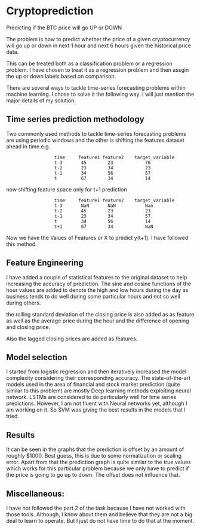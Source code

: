 # Cryptoprediction
Predicting if the BTC price will go UP or DOWN

The problem is how to predict whether the price of a given cryptocurrency will go up or down in next 1 hour and next 6 hours
given the historical price data.

This can be treated both as a classification problem or a regression problem. I have chosen to treat it as a regression problem and then
assgin the up or down labels based on comparison.

There are several ways to tackle time-series forecasting problems within machine learning. I chose to solve it the following way. I will just mention the major details of my solution.

## Time series prediction methodology
Two commonly used methods to tackle time-series forecasting problems are using periodic windows and the other is shifting the features dataset ahead in time.e.g.

                      time     feature1 feature2    target_variable
                      t-3       45        23            76
                      t-2       23        34            23
                      t-1 	    34        56            57
                      t         67        34            14

now shifting feature space only for t+1 prediction

                      time     feature1 feature2    target_variable
                      t-3       NaN       NaN           Nan
                      t-2       45        23            23
                      t-1       23        34            57
                      t   	    34        56            14
                      t+1       67        34            NaN

Now we have the Values of Features or X to predict y(t+1). I have followed this method.

## Feature Engineering
I have added a couple of statistical features to the original dataset to help increasing the accuracy of prediction.
The sine and cosine functions of the hour values are added to denote the high and low hours during the day
as business tends to do well during some particular hours and not so well during others.

the rolling standard deviation of the closing price is also added as as feature as well as the average price 
during the hour and the difference of opening and closing price.

Also the lagged closing prices are added as features.

## Model selection
I started from logistic regression and then iteratively increased the model complexity considering their corresponding 
accuracy. The state-of-the-art models used in the area of financial and stock market prediction (quite similar to this problem)
are mostly Deep learning methods exploiting neural network. LSTMs are considered to do particularly well for time series predictions.
However, I am not fluent with Neural networks yet, although I am working on it. So SVM was giving the best results in the models that I tried.

## Results
It can be seen in the graphs that the prediction is offset by an amount of roughly $1000. Best guess, this is due to some normalization
or scaling error. Apart from that the prediction graph is quite similar to the true values which works for this particular problem
because we only have to predict if the price is going to go up to down. The offset does not influence that.

## Miscellaneous:
I have not followed the part 2 of the task because I have not worked with those tools. Although, I know about them and believe that
they are not a big deal to learn to operate. But I just do not have time to do that at the moment.
